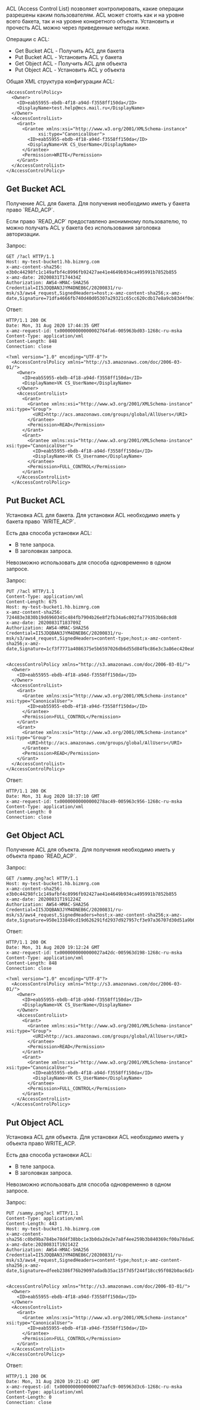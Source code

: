 ACL (Access Control List) позволяет контролировать, какие операции разрешены каким пользователям. ACL может стоять как и на уровне всего бакета, так и на уровне конкретного объекта. Установить и прочесть ACL можно через приведенные методы ниже.

Операции с ACL:

- Get Bucket ACL - Получить ACL для бакета
- Put Bucket ACL - Установить ACL у бакета
- Get Object ACL - Получить ACL для объекта
- Put Object ACL - Установить ACL у объекта

Общая XML структура конфигурации ACL:

```
<AccessControlPolicy>
  <Owner>
    <ID>eab55955-ebdb-4f18-a94d-f3558ff150da</ID>
    <DisplayName>test.help@mcs.mail.ru</DisplayName>
  </Owner>
  <AccessControlList>
    <Grant>
      <Grantee xmlns:xsi="http://www.w3.org/2001/XMLSchema-instance"
            xsi:type="CanonicalUser">
        <ID>eab55955-ebdb-4f18-a94d-f3558ff150da</ID>
        <DisplayName>VK CS_UserName</DisplayName>
      </Grantee>
      <Permission>WRITE</Permission>
    </Grant>
  </AccessControlList>
</AccessControlPolicy>
```

## Get Bucket ACL

Получение ACL для бакета. Для получения необходимо иметь у бакета право \`READ_ACP\`.

Если право \`READ_ACP\` предоставлено анонимному пользователю, то можно получать ACL у бакета без использования заголовка авторизации.

Запрос:

```
GET /?acl HTTP/1.1
Host: my-test-bucket1.hb.bizmrg.com
x-amz-content-sha256: e3b0c44298fc1c149afbf4c8996fb92427ae41e4649b934ca495991b7852b855
x-amz-date: 20200831T174434Z
Authorization: AWS4-HMAC-SHA256 Credential=II5JDQBAN3JYM4DNEB6C/20200831/ru-msk/s3/aws4_request,SignedHeaders=host;x-amz-content-sha256;x-amz-date,Signature=71dfa4666fb740d40d05307a29321c65cc620cdb17e8a9cb83d4f0e1b1b9d236
```

Ответ:

```
HTTP/1.1 200 OK
Date: Mon, 31 Aug 2020 17:44:35 GMT
x-amz-request-id: tx000000000000002764fa6-005963bd03-1268c-ru-mska
Content-Type: application/xml
Content-Length: 848
Connection: close

<?xml version="1.0" encoding="UTF-8"?>
  <AccessControlPolicy xmlns="http://s3.amazonaws.com/doc/2006-03-01/">
    <Owner>
      <ID>eab55955-ebdb-4f18-a94d-f3558ff150da</ID>
      <DisplayName>VK CS_UserName</DisplayName>
    </Owner>
    <AccessControlList>
      <Grant>
        <Grantee xmlns:xsi="http://www.w3.org/2001/XMLSchema-instance" xsi:type="Group">
          <URI>http://acs.amazonaws.com/groups/global/AllUsers</URI>
        </Grantee>
        <Permission>READ</Permission>
      </Grant>
      <Grant>
        <Grantee xmlns:xsi="http://www.w3.org/2001/XMLSchema-instance" xsi:type="CanonicalUser">
          <ID>eab55955-ebdb-4f18-a94d-f3558ff150da</ID>
          <DisplayName>VK CS_Username</DisplayName>
        </Grantee>
        <Permission>FULL_CONTROL</Permission>
      </Grant>
    </AccessControlList>
  </AccessControlPolicy>
```

## Put Bucket ACL

Установка ACL для бакета. Для установки ACL необходимо иметь у бакета право \`WRITE_ACP\`.

Есть два способа установки ACL:

- В теле запроса.
- В заголовках запроса.

Невозможно использовать для способа одновременно в одном запросе.

Запрос:

```
PUT /?acl HTTP/1.1
Content-Type: application/xml
Content-Length: 675
Host: my-test-bucket1.hb.bizmrg.com
x-amz-content-sha256: 724483e3830b19d6960345c484fb7904b26e8f2fb34a6c002fa779353b68c8d8
x-amz-date: 20200831T183709Z
Authorization: AWS4-HMAC-SHA256 Credential=II5JDQBAN3JYM4DNEB6C/20200831/ru-msk/s3/aws4_request,SignedHeaders=content-type;host;x-amz-content-sha256;x-amz-date,Signature=1cf3f7771a4086375e5b6597026db6d55d84fbc86e3c3a86ec420ea9123e3163


<AccessControlPolicy xmlns="http://s3.amazonaws.com/doc/2006-03-01/">
  <Owner>
    <ID>eab55955-ebdb-4f18-a94d-f3558ff150da</ID>
  </Owner>
  <AccessControlList>
    <Grant>
      <Grantee xmlns:xsi="http://www.w3.org/2001/XMLSchema-instance" xsi:type="CanonicalUser">
        <ID>eab55955-ebdb-4f18-a94d-f3558ff150da</ID>
      </Grantee>
      <Permission>FULL_CONTROL</Permission>
    </Grant>
    <Grant>
      <Grantee xmlns:xsi="http://www.w3.org/2001/XMLSchema-instance" xsi:type="Group">
        <URI>http://acs.amazonaws.com/groups/global/AllUsers</URI>
      </Grantee>
      <Permission>READ</Permission>
    </Grant>
  </AccessControlList>
</AccessControlPolicy>
```

Ответ:

```
HTTP/1.1 200 OK
Date: Mon, 31 Aug 2020 18:37:10 GMT
x-amz-request-id: tx00000000000000278ac49-005963c956-1268c-ru-mska
Content-Type: application/xml
Content-Length: 0
Connection: close
```

## Get Object ACL

Получение ACL для объекта. Для получения необходимо иметь у объекта право \`READ_ACP\`.

Запрос:

```
GET /sammy.png?acl HTTP/1.1
Host: my-test-bucket1.hb.bizmrg.com
x-amz-content-sha256: e3b0c44298fc1c149afbf4c8996fb92427ae41e4649b934ca495991b7852b855
x-amz-date: 20200831T191224Z
Authorization: AWS4-HMAC-SHA256 Credential=II5JDQBAN3JYM4DNEB6C/20200831/ru-msk/s3/aws4_request,SignedHeaders=host;x-amz-content-sha256;x-amz-date,Signature=950e133849cd19d626291fd2937d927957cf3e97a36707d30d51a9b61ac08a8e
```

Ответ:

```
HTTP/1.1 200 OK
Date: Mon, 31 Aug 2020 19:12:24 GMT
x-amz-request-id: tx0000000000000027a42dc-005963d198-1268c-ru-mska
Content-Type: application/xml
Content-Length: 848
Connection: close

<?xml version="1.0" encoding="UTF-8"?>
  <AccessControlPolicy xmlns="http://s3.amazonaws.com/doc/2006-03-01/">
    <Owner>
      <ID>eab55955-ebdb-4f18-a94d-f3558ff150da</ID>
      <DisplayName>VK CS_UserName</DisplayName>
    </Owner>
    <AccessControlList>
      <Grant>
        <Grantee xmlns:xsi="http://www.w3.org/2001/XMLSchema-instance" xsi:type="Group">
          <URI>http://acs.amazonaws.com/groups/global/AllUsers</URI>
        </Grantee>
        <Permission>READ</Permission>
      </Grant>
      <Grant>
        <Grantee xmlns:xsi="http://www.w3.org/2001/XMLSchema-instance" xsi:type="CanonicalUser">
          <ID>eab55955-ebdb-4f18-a94d-f3558ff150da</ID>
          <DisplayName>VK CS_UserName</DisplayName>
        </Grantee>
        <Permission>FULL_CONTROL</Permission>
      </Grant>
    </AccessControlList>
  </AccessControlPolicy>
```

## Put Object ACL

Установка ACL для объекта. Для установки ACL необходимо иметь у объекта право WRITE_ACP.

Есть два способа установки ACL:

- В теле запроса.
- В заголовках запроса.

Невозможно использовать для способа одновременно в одном запросе.

Запрос:

```
PUT /sammy.png?acl HTTP/1.1
Сontent-Type: application/xml
Content-Length: 443
Host: my-test-bucket1.hb.bizmrg.com
x-amz-content-sha256:c0bd9ba784be78d4f38bbc1e3b0da2de2e7a8f4ee259b3b840369cf00a78dad2
x-amz-date:20200831T192142Z
Authorization: AWS4-HMAC-SHA256 Credential=II5JDQBAN3JYM4DNEB6C/20200831/ru-msk/s3/aws4_request,SignedHeaders=content-type;host;x-amz-content-sha256;x-amz-date,Signature=dfeeb2386f76b29097adadb35ac15f7d5f244f18cc95f082b0ac6d14ced48b10


<AccessControlPolicy xmlns="http://s3.amazonaws.com/doc/2006-03-01/">
  <Owner>
    <ID>eab55955-ebdb-4f18-a94d-f3558ff150da</ID>
  </Owner>
  <AccessControlList>
    <Grant>
      <Grantee xmlns:xsi="http://www.w3.org/2001/XMLSchema-instance" xsi:type="CanonicalUser">
        <ID>eab55955-ebdb-4f18-a94d-f3558ff150da</ID>
      </Grantee>
      <Permission>FULL_CONTROL</Permission>
    </Grant>
  </AccessControlList>
</AccessControlPolicy>
```

Ответ:

```
HTTP/1.1 200 OK
Date: Mon, 31 Aug 2020 19:21:42 GMT
x-amz-request-id: tx0000000000000027aafc9-005963d3c6-1268c-ru-mska
Content-Type: application/xml
Content-Length: 0
Connection: close
```
